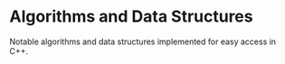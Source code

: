 # Algorithms and Data Structures

Notable algorithms and data structures implemented for easy access in C++.
